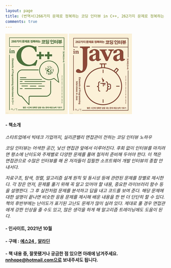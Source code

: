 ```yaml
---
layout: page
title: (번역서)266가지 문제로 정복하는 코딩 인터뷰 in C++, 262가지 문제로 정복하는 코딩 인터뷰 in Java
comments: true
---
```


![](/img/book_cpp_java_coding_interview/cpp.jpg) ![](/img/book_cpp_java_coding_interview/java.jpg)



#### - 책소개  
*스타트업에서 빅테크 기업까지, 실리콘밸리 면접관이 전하는 코딩 인터뷰 노하우*

*코딩 인터뷰는 어색한 공간, 낯선 면접관 앞에서 이루어진다. 후회 없이 인터뷰를 마치려면 평소에 난이도와 주제별로 다양한 문제를 풀며 철저히 준비해 두어야 한다. 이 책은 면접관으로 수많은 인터뷰를 해 온 저자들이 집필한 소프트웨어 개발 인터뷰의 종합 안내서다.*

*자료구조, 탐색, 정렬, 알고리즘 설계 원칙 및 동시성 등에 관련된 문제를 장별로 제시한다. 각 장은 먼저, 문제를 풀기 위해 꼭 알고 있어야 할 내용, 중요한 라이브러리 함수 등을 설명한다. 그 후 실전처럼 문제를 분석하고 답을 내고 코드를 보여 준다. 해당 문제에 대한 설명이 끝나면 비슷한 응용 문제를 제시해 배운 내용을 한 번 더 단단히 할 수 있다. 책의 후반부에는 난이도가 표기된 고난도 문제가 많이 실려 있다. 제대로 풀 경우 면접관에게 강한 인상을 줄 수도 있고, 많은 생각을 하게 해 알고리즘 트레이닝에도 도움이 된다.*




#### - 인사이트, 2021년 10월

#### -  구매 : <a href="https://www.yes24.com/Product/Goods/103768603" target="_blank">예스24 </a>, <a href="https://www.aladin.co.kr/shop/wproduct.aspx?ItemId=279822924&start=slayer" target="_blank">알라딘</a>

#### - 책 내용 중, 잘못됐거나 궁금한 점 있으면 아래에 남겨주세요. nnhope@hotmail.com으로 보내주셔도 됩니다.





